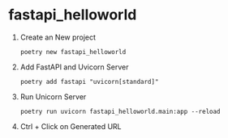 # fastapi_helloworld

1. Create an New project
   ```
   poetry new fastapi_helloworld
   ```
2. Add FastAPI and Uvicorn Server

   ```
   poetry add fastapi "uvicorn[standard]"
   ```
3. Run Unicorn Server

   ```
   poetry run uvicorn fastapi_helloworld.main:app --reload
   ```
4. Ctrl + Click on Generated URL
